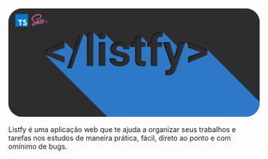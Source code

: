 # </listfy>

![listfy](src/assets/listfy-capa-electron-repo-dark.png)

Listfy é uma aplicação web que te ajuda a organizar seus trabalhos e tarefas nos estudos de maneira prática, fácil, direto ao ponto e com omínimo de bugs.


